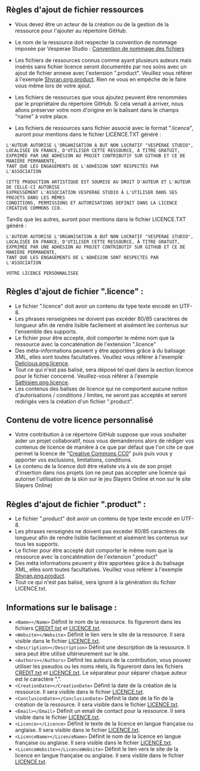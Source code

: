 ## Règles d'ajout de fichier ressources 
- Vous devez être un acteur de la création ou de la gestion de la ressource pour l'ajouter au répertoire GitHub.
- Le nom de la ressource doit respecter la convention de nommage imposée par Vesperae Studio : [Convention de nommage des fichiers](convention_naming.md)

- Les fichiers de ressources connus comme ayant plusieurs auteurs mais insérés sans fichier licence seront documentés par nos soins avec un ajout de fichier annexe avec l'extension ".product".
Veuillez vous référer à l'exemple [Shyran.png.product](Shyran.png.product). Rien ne vous en empêche de le faire vous même lors de votre ajout.
- Les fichiers de ressources que vous ajoutez peuvent être renommées par le propriétaire du répertoire GitHub. Si cela venait à arriver, nous allons préserver votre nom d'origine en le balisant dans le champs "name" à votre place.
- Les fichiers de ressources sans fichier associé avec le format ".licence", auront pour mentions dans le fichier LICENCE.TXT généré :
```
L'AUTEUR AUTORISE L'ORGANISATION À BUT NON LUCRATIF "VESPERAE STUDIO",
LOCALISÉE EN FRANCE, D'UTILISER CETTE RESSOURCE, À TITRE GRATUIT,
EXPRIMÉE PAR UNE ADHÉSION AU PROJET CONTRIBUTIF SUR GITHUB ET CE DE MANIÈRE PERMANENTE,
TANT QUE LES ENGAGEMENTS DE L'ADHÉSION SONT RESPECTÉS PAR L'ASSOCIATION
```
```
CETTE PRODUCTION ARTISTIQUE EST SOUMISE AU DROIT D'AUTEUR ET L'AUTEUR DE CELLE-CI AUTORISE
EXPRESSÉMENT L'ASSOCIATION VESPERAE STUDIO À L'UTILISER DANS SES PROJETS DANS LES MÊMES
CONDITIONS, PERMISSIONS ET AUTORISATIONS DEFINIT DANS LA LICENCE CREATIVE COMMONS CC0.
```
Tandis que les autres, auront pour mentions dans le fichier LICENCE.TXT généré :
```
L'AUTEUR AUTORISE L'ORGANISATION À BUT NON LUCRATIF "VESPERAE STUDIO",
LOCALISÉE EN FRANCE, D'UTILISER CETTE RESSOURCE, À TITRE GRATUIT,
EXPRIMÉE PAR UNE ADHÉSION AU PROJET CONTRIBUTIF SUR GITHUB ET CE DE MANIÈRE PERMANENTE,
TANT QUE LES ENGAGEMENTS DE L'ADHÉSION SONT RESPECTÉS PAR L'ASSOCIATION
```
```
VOTRE LICENCE PERSONNALISEE
```

## Règles d'ajout de fichier ".licence" :
- Le fichier ".licence" doit avoir un contenu de type texte encodé en UTF-8.
- Les phrases renseignées ne doivent pas excéder 80/85 caractères de longueur afin de rendre lisible facilement et aisément les contenus sur l'ensemble des supports.
- Le fichier pour être accepté, doit comporter le même nom que la ressource avec la concaténation de l'extension ".licence"
- Des méta-informations peuvent y être apportées grâce à du balisage XML, elles sont toutes facultatives. Veuillez vous référer à l'exemple [Delicious.png.licence](Delicious.png.licence).
- Tout ce qui n'est pas balisé, sera déposé tel quel dans la section licence pour le fichier concerné. Veuillez-vous référer à l'exemple [Sathisien.png.licence](Sathisien.png.licence).
- Les contenus des balises de licence qui ne comportent aucune notion d'autorisations / conditions / limites, ne seront pas acceptés et seront redirigés vers la création d'un fichier ".product".

## Contenu de votre licence personnalisé
- Votre contribution à ce répertoire GitHub suppose que vous souhaiter aider un projet collaboratif, nous vous demanderons alors de rédiger vos contenus de licence de manière à ce que par défaut que l'on cite ce que permet la licence de "[Creative Commons CC0](https://choosealicense.com/licenses/cc0-1.0/)" puis puis vous y apporter vos exclusions, limitations, conditions.
- Le contenu de la licence doit être réaliste vis à vis de son projet d'insertion dans nos projets (on ne peut pas accepter une licence qui autorise l'utilisation de la skin sur le jeu Slayers Online et non sur le site Slayers Online)

## Règles d'ajout de fichier ".product" :
- Le fichier ".product" doit avoir un contenu de type texte encodé en UTF-8.
- Les phrases renseignés ne doivent pas exceder 80/85 caractères de longueur afin de rendre lisible facilement et aisément les contenus sur tous les supports.
- Le fichier pour être accepté doit comporter le même nom que la ressource avec la concaténation de l'extension ".product"
- Des méta informations peuvent y être apportées grâce à du balisage XML, elles sont toutes facultatives. Veuillez vous référer à l'exemple [Shyran.png.product](Shyran.png.product).
- Tout ce qui n'est pas balisé, sera ignoré à la génération du fichier LICENCE.txt.

## Informations sur le balisage :
- ```<Name></Name>``` Définit le nom de la ressource. Ils figureront dans les fichiers [CREDIT.txt](CREDIT.txt) et [LICENCE.txt](LICENCE.txt).
- ```<Website></Website>``` Définit le lien vers le site de la ressource. Il sera visible dans le fichier [LICENCE.txt](LICENCE.txt).
- ```<Description></Description>``` Définit une description de la ressource. Il sera peut être utilisé ultérieurement sur le site.
- ```<Authors></Authors>``` Définit les auteurs de la contribution, vous pouvez utiliser les pseudos ou les noms réels, ils figureront dans les fichiers [CREDIT.txt](CREDIT.txt) et [LICENCE.txt](LICENCE.txt). Le séparateur pour séparer chaque auteur est le caractère ",".
- ```<CreationDate></CreationDate>``` Définit la date de la création de la ressource. Il sera visible dans le fichier [LICENCE.txt](LICENCE.txt).
- ```<ConclusionDate></ConclusionDate>``` Définit la date de la fin de la création de la ressource. Il sera visible dans le fichier [LICENCE.txt](LICENCE.txt).
- ```<Email></Email>``` Définit un email de contact pour la ressource. Il sera visible dans le fichier [LICENCE.txt](LICENCE.txt).
- ```<Licence></Licence>``` Définit le texte de la licence en langue française ou anglaise. Il sera visible dans le fichier [LICENCE.txt](LICENCE.txt).
- ```<LicenceName></LicenceName>``` Définit le nom de la licence en langue française ou anglaise. Il sera visible dans le fichier [LICENCE.txt](LICENCE.txt).
- ```<LicenceWebsite></LicenceWebsite>``` Définit le lien vers le site de la licence en langue française ou anglaise. Il sera visible dans le fichier [LICENCE.txt](LICENCE.txt).
